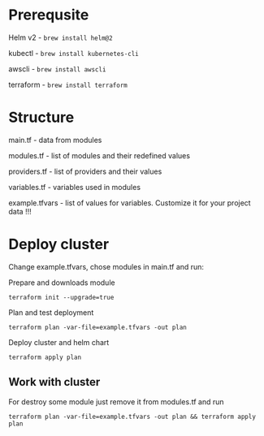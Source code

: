 # Prerequsite

Helm v2 - `brew install helm@2`

kubectl - `brew install kubernetes-cli`

awscli - `brew install awscli`

terraform - `brew install terraform`

# Structure
  main.tf - data from modules

  modules.tf - list of modules and their redefined values

  providers.tf - list of providers and their values

  variables.tf - variables used in modules

  example.tfvars - list of values for variables. Customize it for your project data !!!

# Deploy cluster
Change example.tfvars, chose modules in main.tf and run:

Prepare and downloads module

`terraform init --upgrade=true`

Plan and test deployment

`terraform plan -var-file=example.tfvars -out plan`

Deploy cluster and helm chart

`terraform apply plan`

## Work with cluster

For destroy some module just remove it from modules.tf and run 

`terraform plan -var-file=example.tfvars -out plan && terraform apply plan`

